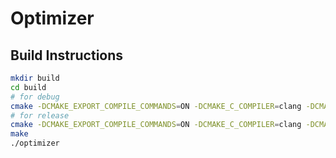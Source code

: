 # Optimizer

## Build Instructions

```bash
mkdir build
cd build
# for debug
cmake -DCMAKE_EXPORT_COMPILE_COMMANDS=ON -DCMAKE_C_COMPILER=clang -DCMAKE_BUILD_TYPE=Debug ..
# for release
cmake -DCMAKE_EXPORT_COMPILE_COMMANDS=ON -DCMAKE_C_COMPILER=clang -DCMAKE_BUILD_TYPE=Release ..
make
./optimizer
```
